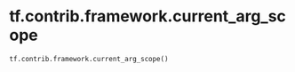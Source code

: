 <div itemscope itemtype="http://developers.google.com/ReferenceObject">
<meta itemprop="name" content="tf.contrib.framework.current_arg_scope" />
<meta itemprop="path" content="Stable" />
</div>

# tf.contrib.framework.current_arg_scope



``` python
tf.contrib.framework.current_arg_scope()
```

<!-- Placeholder for "Used in" -->
